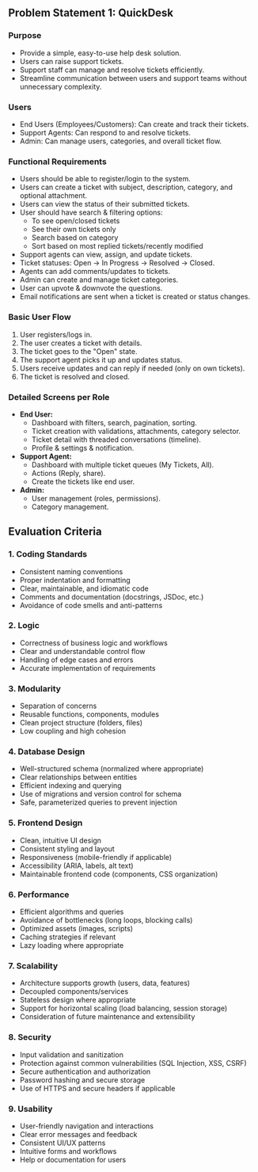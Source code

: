 ## Problem Statement 1: QuickDesk

### Purpose
- Provide a simple, easy-to-use help desk solution.
- Users can raise support tickets.
- Support staff can manage and resolve tickets efficiently.
- Streamline communication between users and support teams without unnecessary complexity.

### Users
- End Users (Employees/Customers): Can create and track their tickets.
- Support Agents: Can respond to and resolve tickets.
- Admin: Can manage users, categories, and overall ticket flow.

### Functional Requirements
- Users should be able to register/login to the system.
- Users can create a ticket with subject, description, category, and optional attachment.
- Users can view the status of their submitted tickets.
- User should have search & filtering options:
    - To see open/closed tickets
    - See their own tickets only
    - Search based on category
    - Sort based on most replied tickets/recently modified
- Support agents can view, assign, and update tickets.
- Ticket statuses: Open → In Progress → Resolved → Closed.
- Agents can add comments/updates to tickets.
- Admin can create and manage ticket categories.
- User can upvote & downvote the questions.
- Email notifications are sent when a ticket is created or status changes.

### Basic User Flow
1. User registers/logs in.
2. The user creates a ticket with details.
3. The ticket goes to the "Open" state.
4. The support agent picks it up and updates status.
5. Users receive updates and can reply if needed (only on own tickets).
6. The ticket is resolved and closed.

### Detailed Screens per Role
- **End User:**
    - Dashboard with filters, search, pagination, sorting.
    - Ticket creation with validations, attachments, category selector.
    - Ticket detail with threaded conversations (timeline).
    - Profile & settings & notification.
- **Support Agent:**
    - Dashboard with multiple ticket queues (My Tickets, All).
    - Actions (Reply, share).
    - Create the tickets like end user.
- **Admin:**
    - User management (roles, permissions).
    - Category management.

## Evaluation Criteria

### 1. Coding Standards
- Consistent naming conventions
- Proper indentation and formatting
- Clear, maintainable, and idiomatic code
- Comments and documentation (docstrings, JSDoc, etc.)
- Avoidance of code smells and anti-patterns

### 2. Logic
- Correctness of business logic and workflows
- Clear and understandable control flow
- Handling of edge cases and errors
- Accurate implementation of requirements

### 3. Modularity
- Separation of concerns
- Reusable functions, components, modules
- Clean project structure (folders, files)
- Low coupling and high cohesion

### 4. Database Design
- Well-structured schema (normalized where appropriate)
- Clear relationships between entities
- Efficient indexing and querying
- Use of migrations and version control for schema
- Safe, parameterized queries to prevent injection

### 5. Frontend Design
- Clean, intuitive UI design
- Consistent styling and layout
- Responsiveness (mobile-friendly if applicable)
- Accessibility (ARIA, labels, alt text)
- Maintainable frontend code (components, CSS organization)

### 6. Performance
- Efficient algorithms and queries
- Avoidance of bottlenecks (long loops, blocking calls)
- Optimized assets (images, scripts)
- Caching strategies if relevant
- Lazy loading where appropriate

### 7. Scalability
- Architecture supports growth (users, data, features)
- Decoupled components/services
- Stateless design where appropriate
- Support for horizontal scaling (load balancing, session storage)
- Consideration of future maintenance and extensibility

### 8. Security
- Input validation and sanitization
- Protection against common vulnerabilities (SQL Injection, XSS, CSRF)
- Secure authentication and authorization
- Password hashing and secure storage
- Use of HTTPS and secure headers if applicable

### 9. Usability
- User-friendly navigation and interactions
- Clear error messages and feedback
- Consistent UI/UX patterns
- Intuitive forms and workflows
- Help or documentation for users


